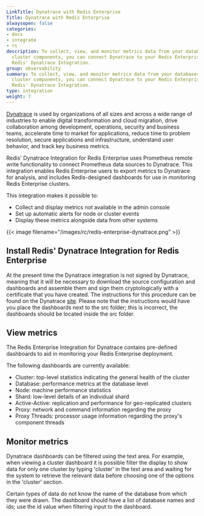 ```yaml
---
LinkTitle: Dynatrace with Redis Enterprise
Title: Dynatrace with Redis Enterprise
alwaysopen: false
categories:
- docs
- integrate
- rs
description: To collect, view, and monitor metrics data from your databases and other
  cluster components, you can connect Dynatrace to your Redis Enterprise cluster using
  Redis' Dynatrace Integration.
group: observability
summary: To collect, view, and monitor metrics data from your databases and other
  cluster components, you can connect Dynatrace to your Redis Enterprise cluster using
  Redis' Dynatrace Integration.
type: integration
weight: 7
---
```



[Dynatrace](https://www.dynatrace.com/) is used by organizations of all sizes and across a wide range of industries to 
enable digital transformation and cloud migration, drive collaboration among development, operations, security and 
business teams, accelerate time to market for applications, reduce time to problem resolution, secure applications and 
infrastructure, understand user behavior, and track key business metrics.

Redis' Dynatrace Integration for Redis Enterprise uses Prometheus remote write functionality to connect Prometheus data 
sources to Dynatrace. This integration enables Redis Enterprise users to export metrics to Dynatrace for analysis, 
and includes Redis-designed dashboards for use in monitoring Redis Enterprise clusters.

This integration makes it possible to:
- Collect and display metrics not available in the admin console
- Set up automatic alerts for node or cluster events
- Display these metrics alongside data from other systems

{{< image filename="/images/rc/redis-enterprise-dynatrace.png" >}}
## Install Redis' Dynatrace Integration for Redis Enterprise

At the present time the Dynatrace integration is not signed by Dynatrace, meaning that it will be necessary to download 
the source configuration and dashboards and assemble them and sign them cryptologically with a certificate that you have 
created. The instructions for this procedure can be found on the Dynatrace 
[site](https://docs.dynatrace.com/docs/extend-dynatrace/extensions20/sign-extension). Please note that the instructions 
would have you place the dashboards next to the src folder; this is incorrect, the dashboards should be located inside 
the src folder.

## View metrics

The Redis Enterprise Integration for Dynatrace contains pre-defined dashboards to aid in monitoring your Redis Enterprise deployment.

The following dashboards are currently available:

- Cluster: top-level statistics indicating the general health of the cluster
- Database: performance metrics at the database level
- Node: machine performance statistics
- Shard: low-level details of an individual shard
- Active-Active: replication and performance for geo-replicated clusters
- Proxy: network and command information regarding the proxy
- Proxy Threads: processor usage information regarding the proxy's component threads 


## Monitor metrics

Dynatrace dashboards can be filtered using the text area. For example, when viewing a cluster dashboard it is possible 
filter the display to show data for only one cluster by typing 'cluster' in the text area and waiting for the system to
retrieve the relevant data before choosing one of the options in the 'cluster' section.

Certain types of data do not know the name of the database from which they were drawn. The dashboard should have a list 
of database names and ids; use the id value when filtering input to the dashboard. 


